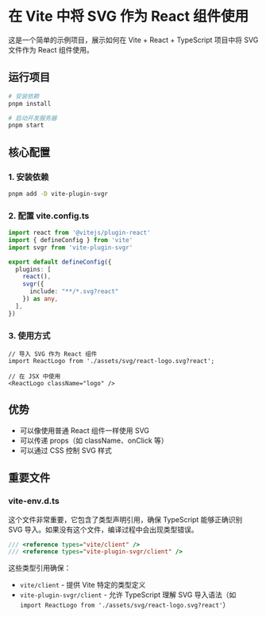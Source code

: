 # 在 Vite 中将 SVG 作为 React 组件使用

这是一个简单的示例项目，展示如何在 Vite + React + TypeScript 项目中将 SVG 文件作为 React 组件使用。

## 运行项目

```bash
# 安装依赖
pnpm install

# 启动开发服务器
pnpm start
```

## 核心配置

### 1. 安装依赖

```bash
pnpm add -D vite-plugin-svgr
```

### 2. 配置 vite.config.ts

```typescript
import react from '@vitejs/plugin-react'
import { defineConfig } from 'vite'
import svgr from 'vite-plugin-svgr'

export default defineConfig({
  plugins: [
    react(),
    svgr({
      include: "**/*.svg?react"
    }) as any,
  ],
})
```

### 3. 使用方式

```tsx
// 导入 SVG 作为 React 组件
import ReactLogo from './assets/svg/react-logo.svg?react';

// 在 JSX 中使用
<ReactLogo className="logo" />
```

## 优势

- 可以像使用普通 React 组件一样使用 SVG
- 可以传递 props（如 className、onClick 等）
- 可以通过 CSS 控制 SVG 样式

## 重要文件

### vite-env.d.ts

这个文件非常重要，它包含了类型声明引用，确保 TypeScript 能够正确识别 SVG 导入。如果没有这个文件，编译过程中会出现类型错误。

```typescript
/// <reference types="vite/client" />
/// <reference types="vite-plugin-svgr/client" />
```

这些类型引用确保：
- `vite/client` - 提供 Vite 特定的类型定义
- `vite-plugin-svgr/client` - 允许 TypeScript 理解 SVG 导入语法（如 `import ReactLogo from './assets/svg/react-logo.svg?react'`）

